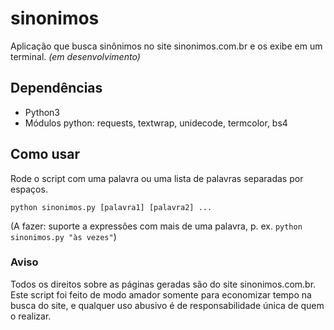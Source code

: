 # sinonimos
Aplicação que busca sinônimos no site sinonimos.com.br e os exibe em um terminal. *(em desenvolvimento)*

## Dependências
- Python3
- Módulos python: requests, textwrap, unidecode, termcolor, bs4

## Como usar 

Rode o script com uma palavra ou uma lista de palavras separadas por espaços. 

`python sinonimos.py [palavra1] [palavra2] ...`

(A fazer: suporte a expressões com mais de uma palavra, p. ex. `python sinonimos.py "às vezes"`)

### Aviso

Todos os direitos sobre as páginas geradas são do site sinonimos.com.br. Este script foi feito de modo amador somente para economizar tempo na busca do site, e qualquer uso abusivo é de responsabilidade única de quem o realizar.

